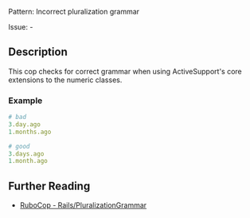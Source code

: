 Pattern: Incorrect pluralization grammar

Issue: -

## Description

This cop checks for correct grammar when using ActiveSupport's core extensions to the numeric classes.

### Example

```ruby
# bad
3.day.ago
1.months.ago

# good
3.days.ago
1.month.ago
```

## Further Reading

* [RuboCop - Rails/PluralizationGrammar](https://rubocop.readthedocs.io/en/latest/cops_rails/#railspluralizationgrammar)
